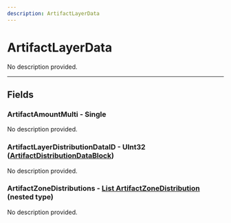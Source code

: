 ```yaml
---
description: ArtifactLayerData
---
```


# ArtifactLayerData

No description provided.

***

## Fields

### ArtifactAmountMulti - Single

No description provided.

### ArtifactLayerDistributionDataID - UInt32 ([ArtifactDistributionDataBlock](../datablocks/rarely-edited/artifactdistribution.md))

No description provided.

### ArtifactZoneDistributions - [List ArtifactZoneDistribution](./artifactzonedistribution.md) (nested type)

No description provided.
